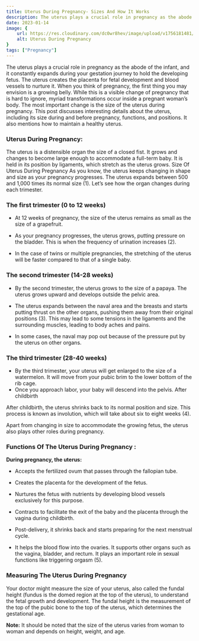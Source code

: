 ```yaml
---
title: Uterus During Pregnancy- Sizes And How It Works
description: The uterus plays a crucial role in pregnancy as the abode of the infant, and it constantly expands during your gestation journey to hold the developing fetus.The uterus creates the placenta...
date: 2023-01-14
image: {
    url: https://res.cloudinary.com/dc0wr8hev/image/upload/v1756181481/Uterus_During_Pregnancy_Sizes_And_How_It_Works_wa03xl.webp ,
    alt: Uterus During Pregnancy 
}
tags: ["Pregnancy"]
---
```

The uterus plays a crucial role in pregnancy as the abode of the infant, and it constantly expands during your gestation journey to hold the developing fetus.
The uterus creates the placenta for fetal development and blood vessels to nurture it.
When you think of pregnancy, the first thing you may envision is a growing belly. While this is a visible change of pregnancy that is hard to ignore, myriad transformations occur inside a pregnant woman’s body. The most important change is the size of the uterus during pregnancy.
This post discusses interesting details about the uterus, including its size during and before pregnancy, functions, and positions. It also mentions how to maintain a healthy uterus.

### Uterus During Pregnancy:

The uterus is a distensible organ the size of a closed fist. It grows and changes to become large enough to accommodate a full-term baby. It is held in its position by ligaments, which stretch as the uterus grows.
Size Of Uterus During Pregnancy
As you know, the uterus keeps changing in shape and size as your pregnancy progresses. The uterus expands between 500 and 1,000 times its normal size (1). Let’s see how the organ changes during each trimester.

### The first trimester (0 to 12 weeks)

- At 12 weeks of pregnancy, the size of the uterus remains as small as the size of a grapefruit.

- As your pregnancy progresses, the uterus grows, putting pressure on the bladder. This is when the frequency of urination increases (2).

- In the case of twins or multiple pregnancies, the stretching of the uterus will be faster compared to that of a single baby.

### The second trimester (14-28 weeks)

- By the second trimester, the uterus grows to the size of a papaya. The uterus grows upward and develops outside the pelvic area.

- The uterus expands between the naval area and the breasts and starts putting thrust on the other organs, pushing them away from their original positions (3). This may lead to some tensions in the ligaments and the surrounding muscles, leading to body aches and pains.

- In some cases, the naval may pop out because of the pressure put by the uterus on other organs.


### The third trimester (28-40 weeks)

- By the third trimester, your uterus will get enlarged to the size of a watermelon. It will move from your pubic brim to the lower bottom of the rib cage.
- Once you approach labor, your baby will descend into the pelvis.
After childbirth

After childbirth, the uterus shrinks back to its normal position and size. This process is known as involution, which will take about six to eight weeks (4).

Apart from changing in size to accommodate the growing fetus, the uterus also plays other roles during pregnancy.

### Functions Of The Uterus During Pregnancy :
**During pregnancy, the uterus:**

- Accepts the fertilized ovum that passes through the fallopian tube.

- Creates the placenta for the development of the fetus.

- Nurtures the fetus with nutrients by developing blood vessels exclusively for this purpose.

- Contracts to facilitate the exit of the baby and the placenta through the vagina during childbirth.

- Post-delivery, it shrinks back and starts preparing for the next menstrual cycle.

- It helps the blood flow into the ovaries. It supports other organs such as the vagina, bladder, and rectum. It plays an important role in sexual functions like triggering orgasm (5).

### Measuring The Uterus During Pregnancy

Your doctor might measure the size of your uterus, also called the fundal height (fundus is the domed region at the top of the uterus), to understand the fetal growth and development. The fundal height is the measurement of the top of the pubic bone to the top of the uterus, which determines the gestational age.

**Note:** It should be noted that the size of the uterus varies from woman to woman and depends on height, weight, and age.